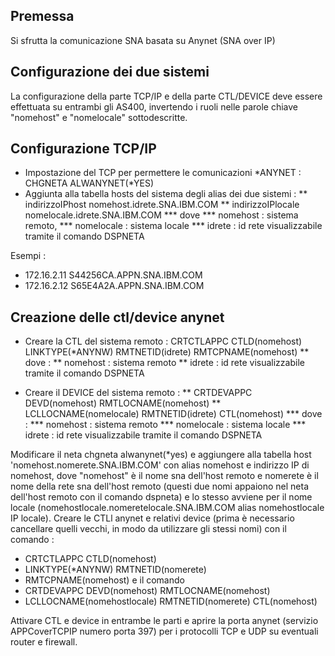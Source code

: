 ## Premessa
Si sfrutta la comunicazione SNA basata su Anynet (SNA over IP)

## Configurazione dei due sistemi
La configurazione della parte TCP/IP e della parte CTL/DEVICE deve essere effettuata su entrambi gli AS400, invertendo i ruoli nelle parole chiave "nomehost" e "nomelocale" sottodescritte.

## Configurazione TCP/IP
 * Impostazione del TCP per permettere le comunicazioni *ANYNET :  CHGNETA ALWANYNET(*YES)
 * Aggiunta alla tabella hosts del sistema degli alias dei due sistemi : 
 ** indirizzoIPhost    nomehost.idrete.SNA.IBM.COM
 ** indirizzoIPlocale  nomelocale.idrete.SNA.IBM.COM
 *** dove
 *** nomehost :  sistema remoto,
 *** nomelocale :  sistema locale
 *** idrete :  id rete visualizzabile tramite il comando DSPNETA

Esempi : 
 * 172.16.2.11       S44256CA.APPN.SNA.IBM.COM
 * 172.16.2.12       S65E4A2A.APPN.SNA.IBM.COM

## Creazione delle ctl/device anynet
 * Creare la CTL del sistema remoto :  CRTCTLAPPC CTLD(nomehost) LINKTYPE(*ANYNW) RMTNETID(idrete) RMTCPNAME(nomehost)
 ** dove : 
 ** nomehost :  sistema remoto
 ** idrete :  id rete visualizzabile tramite il comando DSPNETA

 * Creare il DEVICE del sistema remoto : 
 ** CRTDEVAPPC DEVD(nomehost) RMTLOCNAME(nomehost)
 ** LCLLOCNAME(nomelocale) RMTNETID(idrete) CTL(nomehost)
 *** dove : 
 *** nomehost :  sistema remoto
 *** nomelocale :  sistema locale
 *** idrete :  id rete visualizzabile tramite il comando DSPNETA

Modificare il neta chgneta alwanynet(*yes) e aggiungere alla tabella host 'nomehost.nomerete.SNA.IBM.COM' con alias nomehost e indirizzo IP di nomehost, dove "nomehost" è il nome sna dell'host remoto e nomerete è il nome della rete sna dell'host remoto (questi due nomi appaiono nel neta dell'host remoto con il comando dspneta) e lo stesso avviene per il nome locale (nomehostlocale.nomeretelocale.SNA.IBM.COM alias nomehostlocale IP locale).
Creare le CTLl anynet e relativi device (prima è necessario cancellare quelli vecchi, in modo da utilizzare gli stessi nomi) con il comando : 
 * CRTCTLAPPC CTLD(nomehost)
 * LINKTYPE(*ANYNW) RMTNETID(nomerete)
 * RMTCPNAME(nomehost)
e il comando
 * CRTDEVAPPC DEVD(nomehost) RMTLOCNAME(nomehost)
 * LCLLOCNAME(nomehostlocale) RMTNETID(nomerete) CTL(nomehost)

Attivare CTL e device in entrambe le parti e aprire la porta anynet (servizio APPCoverTCPIP numero porta 397) per i protocolli TCP e UDP su eventuali router e firewall.
